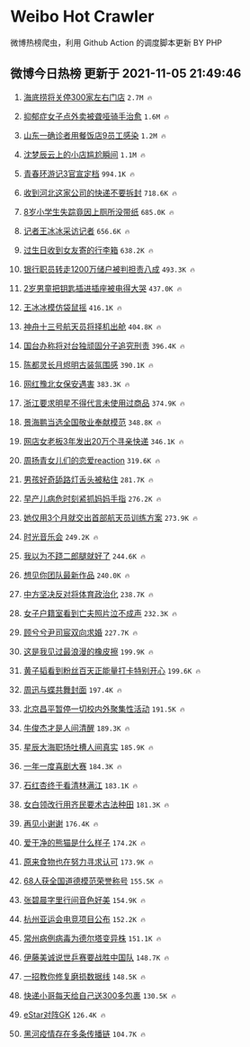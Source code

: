 # Weibo Hot Crawler 



微博热榜爬虫，利用 Github Action 的调度脚本更新 BY PHP 


## 微博今日热榜 更新于 2021-11-05 21:49:46 
1. [海底捞将关停300家左右门店](https://s.weibo.com/weibo?q=%23%E6%B5%B7%E5%BA%95%E6%8D%9E%E5%B0%86%E5%85%B3%E5%81%9C300%E5%AE%B6%E5%B7%A6%E5%8F%B3%E9%97%A8%E5%BA%97%23&Refer=top) `2.7M 🔥` 

1. [抑郁症女子点外卖被聋哑骑手治愈](https://s.weibo.com/weibo?q=%23%E6%8A%91%E9%83%81%E7%97%87%E5%A5%B3%E5%AD%90%E7%82%B9%E5%A4%96%E5%8D%96%E8%A2%AB%E8%81%8B%E5%93%91%E9%AA%91%E6%89%8B%E6%B2%BB%E6%84%88%23&Refer=top) `1.6M 🔥` 

1. [山东一确诊者用餐饭店9员工感染](https://s.weibo.com/weibo?q=%23%E5%B1%B1%E4%B8%9C%E4%B8%80%E7%A1%AE%E8%AF%8A%E8%80%85%E7%94%A8%E9%A4%90%E9%A5%AD%E5%BA%979%E5%91%98%E5%B7%A5%E6%84%9F%E6%9F%93%23&Refer=top) `1.2M 🔥` 

1. [沈梦辰云上的小店尴尬瞬间](https://s.weibo.com/weibo?q=%E6%B2%88%E6%A2%A6%E8%BE%B0%E4%BA%91%E4%B8%8A%E7%9A%84%E5%B0%8F%E5%BA%97%E5%B0%B4%E5%B0%AC%E7%9E%AC%E9%97%B4&Refer=top) `1.1M 🔥` 

1. [青春环游记3官宣定档](https://s.weibo.com/weibo?q=%23%E9%9D%92%E6%98%A5%E7%8E%AF%E6%B8%B8%E8%AE%B03%E5%AE%98%E5%AE%A3%E5%AE%9A%E6%A1%A3%23&Refer=top) `994.1K 🔥` 

1. [收到河北这家公司的快递不要拆封](https://s.weibo.com/weibo?q=%23%E6%94%B6%E5%88%B0%E6%B2%B3%E5%8C%97%E8%BF%99%E5%AE%B6%E5%85%AC%E5%8F%B8%E7%9A%84%E5%BF%AB%E9%80%92%E4%B8%8D%E8%A6%81%E6%8B%86%E5%B0%81%23&Refer=top) `718.6K 🔥` 

1. [8岁小学生失踪竟因上厕所没带纸](https://s.weibo.com/weibo?q=%238%E5%B2%81%E5%B0%8F%E5%AD%A6%E7%94%9F%E5%A4%B1%E8%B8%AA%E7%AB%9F%E5%9B%A0%E4%B8%8A%E5%8E%95%E6%89%80%E6%B2%A1%E5%B8%A6%E7%BA%B8%23&Refer=top) `685.0K 🔥` 

1. [记者王冰冰采访记者](https://s.weibo.com/weibo?q=%23%E8%AE%B0%E8%80%85%E7%8E%8B%E5%86%B0%E5%86%B0%E9%87%87%E8%AE%BF%E8%AE%B0%E8%80%85%23&Refer=top) `656.6K 🔥` 

1. [过生日收到女友寄的行李箱](https://s.weibo.com/weibo?q=%23%E8%BF%87%E7%94%9F%E6%97%A5%E6%94%B6%E5%88%B0%E5%A5%B3%E5%8F%8B%E5%AF%84%E7%9A%84%E8%A1%8C%E6%9D%8E%E7%AE%B1%23&Refer=top) `638.2K 🔥` 

1. [银行职员转走1200万储户被判担责八成](https://s.weibo.com/weibo?q=%23%E9%93%B6%E8%A1%8C%E8%81%8C%E5%91%98%E8%BD%AC%E8%B5%B01200%E4%B8%87%E5%82%A8%E6%88%B7%E8%A2%AB%E5%88%A4%E6%8B%85%E8%B4%A3%E5%85%AB%E6%88%90%23&Refer=top) `493.3K 🔥` 

1. [2岁男童把钥匙插进插座被电得大哭](https://s.weibo.com/weibo?q=%232%E5%B2%81%E7%94%B7%E7%AB%A5%E6%8A%8A%E9%92%A5%E5%8C%99%E6%8F%92%E8%BF%9B%E6%8F%92%E5%BA%A7%E8%A2%AB%E7%94%B5%E5%BE%97%E5%A4%A7%E5%93%AD%23&Refer=top) `437.0K 🔥` 

1. [王冰冰模仿袋鼠摇](https://s.weibo.com/weibo?q=%23%E7%8E%8B%E5%86%B0%E5%86%B0%E6%A8%A1%E4%BB%BF%E8%A2%8B%E9%BC%A0%E6%91%87%23&Refer=top) `416.1K 🔥` 

1. [神舟十三号航天员将择机出舱](https://s.weibo.com/weibo?q=%23%E7%A5%9E%E8%88%9F%E5%8D%81%E4%B8%89%E5%8F%B7%E8%88%AA%E5%A4%A9%E5%91%98%E5%B0%86%E6%8B%A9%E6%9C%BA%E5%87%BA%E8%88%B1%23&Refer=top) `404.8K 🔥` 

1. [国台办称将对台独顽固分子追究刑责](https://s.weibo.com/weibo?q=%23%E5%9B%BD%E5%8F%B0%E5%8A%9E%E7%A7%B0%E5%B0%86%E5%AF%B9%E5%8F%B0%E7%8B%AC%E9%A1%BD%E5%9B%BA%E5%88%86%E5%AD%90%E8%BF%BD%E7%A9%B6%E5%88%91%E8%B4%A3%23&Refer=top) `396.4K 🔥` 

1. [陈都灵长月烬明古装氛围感](https://s.weibo.com/weibo?q=%E9%99%88%E9%83%BD%E7%81%B5%E9%95%BF%E6%9C%88%E7%83%AC%E6%98%8E%E5%8F%A4%E8%A3%85%E6%B0%9B%E5%9B%B4%E6%84%9F&Refer=top) `390.1K 🔥` 

1. [网红豫北女保安遇害](https://s.weibo.com/weibo?q=%23%E7%BD%91%E7%BA%A2%E8%B1%AB%E5%8C%97%E5%A5%B3%E4%BF%9D%E5%AE%89%E9%81%87%E5%AE%B3%23&Refer=top) `383.3K 🔥` 

1. [浙江要求明星不得代言未使用过商品](https://s.weibo.com/weibo?q=%23%E6%B5%99%E6%B1%9F%E8%A6%81%E6%B1%82%E6%98%8E%E6%98%9F%E4%B8%8D%E5%BE%97%E4%BB%A3%E8%A8%80%E6%9C%AA%E4%BD%BF%E7%94%A8%E8%BF%87%E5%95%86%E5%93%81%23&Refer=top) `374.9K 🔥` 

1. [景海鹏当选全国敬业奉献模范](https://s.weibo.com/weibo?q=%23%E6%99%AF%E6%B5%B7%E9%B9%8F%E5%BD%93%E9%80%89%E5%85%A8%E5%9B%BD%E6%95%AC%E4%B8%9A%E5%A5%89%E7%8C%AE%E6%A8%A1%E8%8C%83%23&Refer=top) `348.8K 🔥` 

1. [网店女老板3年发出20万个寻亲快递](https://s.weibo.com/weibo?q=%23%E7%BD%91%E5%BA%97%E5%A5%B3%E8%80%81%E6%9D%BF3%E5%B9%B4%E5%8F%91%E5%87%BA20%E4%B8%87%E4%B8%AA%E5%AF%BB%E4%BA%B2%E5%BF%AB%E9%80%92%23&Refer=top) `346.1K 🔥` 

1. [周扬青女儿们的恋爱reaction](https://s.weibo.com/weibo?q=%23%E5%91%A8%E6%89%AC%E9%9D%92%E5%A5%B3%E5%84%BF%E4%BB%AC%E7%9A%84%E6%81%8B%E7%88%B1reaction%23&Refer=top) `319.6K 🔥` 

1. [男孩好奇舔路灯舌头被粘住](https://s.weibo.com/weibo?q=%23%E7%94%B7%E5%AD%A9%E5%A5%BD%E5%A5%87%E8%88%94%E8%B7%AF%E7%81%AF%E8%88%8C%E5%A4%B4%E8%A2%AB%E7%B2%98%E4%BD%8F%23&Refer=top) `281.7K 🔥` 

1. [早产儿病危时刻紧抓妈妈手指](https://s.weibo.com/weibo?q=%23%E6%97%A9%E4%BA%A7%E5%84%BF%E7%97%85%E5%8D%B1%E6%97%B6%E5%88%BB%E7%B4%A7%E6%8A%93%E5%A6%88%E5%A6%88%E6%89%8B%E6%8C%87%23&Refer=top) `276.2K 🔥` 

1. [她仅用3个月就交出首部航天员训练方案](https://s.weibo.com/weibo?q=%23%E5%A5%B9%E4%BB%85%E7%94%A83%E4%B8%AA%E6%9C%88%E5%B0%B1%E4%BA%A4%E5%87%BA%E9%A6%96%E9%83%A8%E8%88%AA%E5%A4%A9%E5%91%98%E8%AE%AD%E7%BB%83%E6%96%B9%E6%A1%88%23&Refer=top) `273.9K 🔥` 

1. [时光音乐会](https://s.weibo.com/weibo?q=%E6%97%B6%E5%85%89%E9%9F%B3%E4%B9%90%E4%BC%9A&Refer=top) `249.2K 🔥` 

1. [我以为不跷二郎腿就好了](https://s.weibo.com/weibo?q=%23%E6%88%91%E4%BB%A5%E4%B8%BA%E4%B8%8D%E8%B7%B7%E4%BA%8C%E9%83%8E%E8%85%BF%E5%B0%B1%E5%A5%BD%E4%BA%86%23&Refer=top) `244.6K 🔥` 

1. [想见你团队最新作品](https://s.weibo.com/weibo?q=%23%E6%83%B3%E8%A7%81%E4%BD%A0%E5%9B%A2%E9%98%9F%E6%9C%80%E6%96%B0%E4%BD%9C%E5%93%81%23&Refer=top) `240.0K 🔥` 

1. [中方坚决反对将体育政治化](https://s.weibo.com/weibo?q=%23%E4%B8%AD%E6%96%B9%E5%9D%9A%E5%86%B3%E5%8F%8D%E5%AF%B9%E5%B0%86%E4%BD%93%E8%82%B2%E6%94%BF%E6%B2%BB%E5%8C%96%23&Refer=top) `238.7K 🔥` 

1. [女子户籍室看到亡夫照片泣不成声](https://s.weibo.com/weibo?q=%23%E5%A5%B3%E5%AD%90%E6%88%B7%E7%B1%8D%E5%AE%A4%E7%9C%8B%E5%88%B0%E4%BA%A1%E5%A4%AB%E7%85%A7%E7%89%87%E6%B3%A3%E4%B8%8D%E6%88%90%E5%A3%B0%23&Refer=top) `232.3K 🔥` 

1. [顾兮兮尹司宸双向求婚](https://s.weibo.com/weibo?q=%23%E9%A1%BE%E5%85%AE%E5%85%AE%E5%B0%B9%E5%8F%B8%E5%AE%B8%E5%8F%8C%E5%90%91%E6%B1%82%E5%A9%9A%23&Refer=top) `227.7K 🔥` 

1. [这是我见过最浪漫的橡皮擦](https://s.weibo.com/weibo?q=%23%E8%BF%99%E6%98%AF%E6%88%91%E8%A7%81%E8%BF%87%E6%9C%80%E6%B5%AA%E6%BC%AB%E7%9A%84%E6%A9%A1%E7%9A%AE%E6%93%A6%23&Refer=top) `199.9K 🔥` 

1. [黄子韬看到粉丝百天正能量打卡特别开心](https://s.weibo.com/weibo?q=%23%E9%BB%84%E5%AD%90%E9%9F%AC%E7%9C%8B%E5%88%B0%E7%B2%89%E4%B8%9D%E7%99%BE%E5%A4%A9%E6%AD%A3%E8%83%BD%E9%87%8F%E6%89%93%E5%8D%A1%E7%89%B9%E5%88%AB%E5%BC%80%E5%BF%83%23&Refer=top) `199.6K 🔥` 

1. [周迅与蝶共舞封面](https://s.weibo.com/weibo?q=%23%E5%91%A8%E8%BF%85%E4%B8%8E%E8%9D%B6%E5%85%B1%E8%88%9E%E5%B0%81%E9%9D%A2%23&Refer=top) `197.4K 🔥` 

1. [北京昌平暂停一切校内外聚集性活动](https://s.weibo.com/weibo?q=%23%E5%8C%97%E4%BA%AC%E6%98%8C%E5%B9%B3%E6%9A%82%E5%81%9C%E4%B8%80%E5%88%87%E6%A0%A1%E5%86%85%E5%A4%96%E8%81%9A%E9%9B%86%E6%80%A7%E6%B4%BB%E5%8A%A8%23&Refer=top) `191.5K 🔥` 

1. [牛俊杰才是人间清醒](https://s.weibo.com/weibo?q=%23%E7%89%9B%E4%BF%8A%E6%9D%B0%E6%89%8D%E6%98%AF%E4%BA%BA%E9%97%B4%E6%B8%85%E9%86%92%23&Refer=top) `189.3K 🔥` 

1. [星辰大海职场吐槽人间真实](https://s.weibo.com/weibo?q=%23%E6%98%9F%E8%BE%B0%E5%A4%A7%E6%B5%B7%E8%81%8C%E5%9C%BA%E5%90%90%E6%A7%BD%E4%BA%BA%E9%97%B4%E7%9C%9F%E5%AE%9E%23&Refer=top) `185.9K 🔥` 

1. [一年一度喜剧大赛](https://s.weibo.com/weibo?q=%E4%B8%80%E5%B9%B4%E4%B8%80%E5%BA%A6%E5%96%9C%E5%89%A7%E5%A4%A7%E8%B5%9B&Refer=top) `184.3K 🔥` 

1. [石红杏终于看清林满江](https://s.weibo.com/weibo?q=%23%E7%9F%B3%E7%BA%A2%E6%9D%8F%E7%BB%88%E4%BA%8E%E7%9C%8B%E6%B8%85%E6%9E%97%E6%BB%A1%E6%B1%9F%23&Refer=top) `183.1K 🔥` 

1. [女白领改行用齐民要术古法种田](https://s.weibo.com/weibo?q=%23%E5%A5%B3%E7%99%BD%E9%A2%86%E6%94%B9%E8%A1%8C%E7%94%A8%E9%BD%90%E6%B0%91%E8%A6%81%E6%9C%AF%E5%8F%A4%E6%B3%95%E7%A7%8D%E7%94%B0%23&Refer=top) `181.3K 🔥` 

1. [再见小谢谢](https://s.weibo.com/weibo?q=%23%E5%86%8D%E8%A7%81%E5%B0%8F%E8%B0%A2%E8%B0%A2%23&Refer=top) `176.4K 🔥` 

1. [爱干净的熊猫是什么样子](https://s.weibo.com/weibo?q=%23%E7%88%B1%E5%B9%B2%E5%87%80%E7%9A%84%E7%86%8A%E7%8C%AB%E6%98%AF%E4%BB%80%E4%B9%88%E6%A0%B7%E5%AD%90%23&Refer=top) `174.2K 🔥` 

1. [原来食物也在努力寻求认可](https://s.weibo.com/weibo?q=%23%E5%8E%9F%E6%9D%A5%E9%A3%9F%E7%89%A9%E4%B9%9F%E5%9C%A8%E5%8A%AA%E5%8A%9B%E5%AF%BB%E6%B1%82%E8%AE%A4%E5%8F%AF%23&Refer=top) `173.9K 🔥` 

1. [68人获全国道德模范荣誉称号](https://s.weibo.com/weibo?q=%2368%E4%BA%BA%E8%8E%B7%E5%85%A8%E5%9B%BD%E9%81%93%E5%BE%B7%E6%A8%A1%E8%8C%83%E8%8D%A3%E8%AA%89%E7%A7%B0%E5%8F%B7%23&Refer=top) `155.5K 🔥` 

1. [张碧晨字里行间音色好美](https://s.weibo.com/weibo?q=%23%E5%BC%A0%E7%A2%A7%E6%99%A8%E5%AD%97%E9%87%8C%E8%A1%8C%E9%97%B4%E9%9F%B3%E8%89%B2%E5%A5%BD%E7%BE%8E%23&Refer=top) `154.9K 🔥` 

1. [杭州亚运会电竞项目公布](https://s.weibo.com/weibo?q=%E6%9D%AD%E5%B7%9E%E4%BA%9A%E8%BF%90%E4%BC%9A%E7%94%B5%E7%AB%9E%E9%A1%B9%E7%9B%AE%E5%85%AC%E5%B8%83&Refer=top) `152.2K 🔥` 

1. [常州病例病毒为德尔塔变异株](https://s.weibo.com/weibo?q=%23%E5%B8%B8%E5%B7%9E%E7%97%85%E4%BE%8B%E7%97%85%E6%AF%92%E4%B8%BA%E5%BE%B7%E5%B0%94%E5%A1%94%E5%8F%98%E5%BC%82%E6%A0%AA%23&Refer=top) `151.1K 🔥` 

1. [伊藤美诚说世乒赛要战胜中国队](https://s.weibo.com/weibo?q=%23%E4%BC%8A%E8%97%A4%E7%BE%8E%E8%AF%9A%E8%AF%B4%E4%B8%96%E4%B9%92%E8%B5%9B%E8%A6%81%E6%88%98%E8%83%9C%E4%B8%AD%E5%9B%BD%E9%98%9F%23&Refer=top) `148.7K 🔥` 

1. [一招教你修复磨损数据线](https://s.weibo.com/weibo?q=%23%E4%B8%80%E6%8B%9B%E6%95%99%E4%BD%A0%E4%BF%AE%E5%A4%8D%E7%A3%A8%E6%8D%9F%E6%95%B0%E6%8D%AE%E7%BA%BF%23&Refer=top) `148.5K 🔥` 

1. [快递小哥每天给自己送300多包裹](https://s.weibo.com/weibo?q=%23%E5%BF%AB%E9%80%92%E5%B0%8F%E5%93%A5%E6%AF%8F%E5%A4%A9%E7%BB%99%E8%87%AA%E5%B7%B1%E9%80%81300%E5%A4%9A%E5%8C%85%E8%A3%B9%23&Refer=top) `130.5K 🔥` 

1. [eStar对阵GK](https://s.weibo.com/weibo?q=%23eStar%E5%AF%B9%E9%98%B5GK%23&Refer=top) `126.4K 🔥` 

1. [黑河疫情存在多条传播链](https://s.weibo.com/weibo?q=%23%E9%BB%91%E6%B2%B3%E7%96%AB%E6%83%85%E5%AD%98%E5%9C%A8%E5%A4%9A%E6%9D%A1%E4%BC%A0%E6%92%AD%E9%93%BE%23&Refer=top) `104.7K 🔥` 

